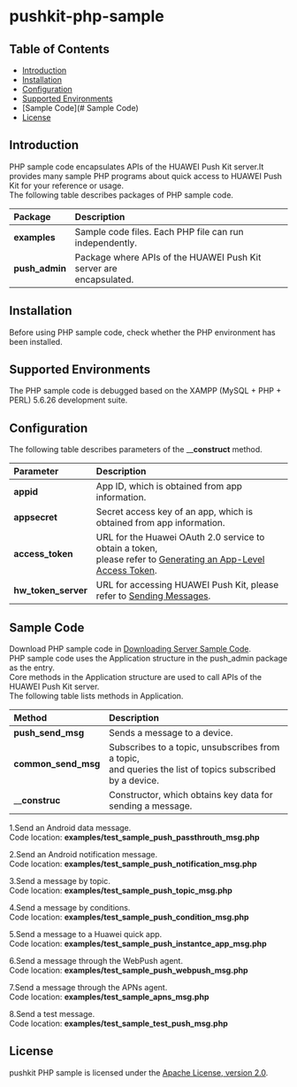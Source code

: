 # pushkit-php-sample


## Table of Contents

 * [Introduction](#introduction)
 * [Installation](#installation)
 * [Configuration ](#configuration )
 * [Supported Environments](#supported-environments)
 * [Sample Code](# Sample Code)
 * [License](#license)
 
 
 
## Introduction

PHP sample code encapsulates APIs of the HUAWEI Push Kit server.It provides many sample 
PHP programs about quick access to HUAWEI Push Kit for your reference or usage.  
The following table describes packages of PHP sample code.

| Package        | Description
| :---           | :---
| __examples__   | Sample code files. Each PHP file can run independently.
| __push_admin__ | Package where APIs of the HUAWEI Push Kit server are <br> encapsulated.

## Installation

Before using PHP sample code, check whether the PHP environment has been installed.  

## Supported Environments

The PHP sample code is debugged based on the XAMPP (MySQL + PHP + PERL) 5.6.26 development suite.

## Configuration 

The following table describes parameters of the ____construct__ method.

| Parameter              | Description
| :---               | :---
| __appid__   | App ID, which is obtained from app information.
| __appsecret__ | 	Secret access key of an app, which is obtained from app information.
| __access_token__      | URL for the Huawei OAuth 2.0 service to obtain a token, <br>please refer to [Generating an App-Level Access Token](https://developer.huawei.com/consumer/en/doc/development/parts-Guides/generating_app_level_access_token).
| __hw_token_server__      | URL for accessing HUAWEI Push Kit, please refer to [Sending Messages](https://developer.huawei.com/consumer/en/doc/development/HMS-References/push-sendapi).

## Sample Code
Download PHP sample code in [Downloading Server Sample Code](https://developer.huawei.com/consumer/en/doc/push-sample-code-s).   
PHP sample code uses the Application structure in the push_admin package as the entry.   
Core methods in the Application structure are used to call APIs of the HUAWEI Push Kit server.  
The following table lists methods in Application.

| Method              | Description
| :---               | :---
| __push_send_msg__   | Sends a message to a device.
| __common_send_msg__ | Subscribes to a topic, unsubscribes from a topic,<br>and queries the list of topics subscribed by a device.
| ____construc__      | Constructor, which obtains key data for sending a message.

1.Send an Android data message.  
Code location: __examples/test_sample_push_passthrouth_msg.php__              

2.Send an Android notification message.  
Code location: __examples/test_sample_push_notification_msg.php__              

3.Send a message by topic.  
Code location: __examples/test_sample_push_topic_msg.php__

4.Send a message by conditions.  
Code location: __examples/test_sample_push_condition_msg.php__  

5.Send a message to a Huawei quick app.  
Code location: __examples/test_sample_push_instantce_app_msg.php__

6.Send a message through the WebPush agent.  
Code location: __examples/test_sample_push_webpush_msg.php__

7.Send a message through the APNs agent.  
Code location: __examples/test_sample_apns_msg.php__

8.Send a test message.  
Code location: __examples/test_sample_test_push_msg.php__

##  License
pushkit PHP sample is licensed under the [Apache License, version 2.0](http://www.apache.org/licenses/LICENSE-2.0).